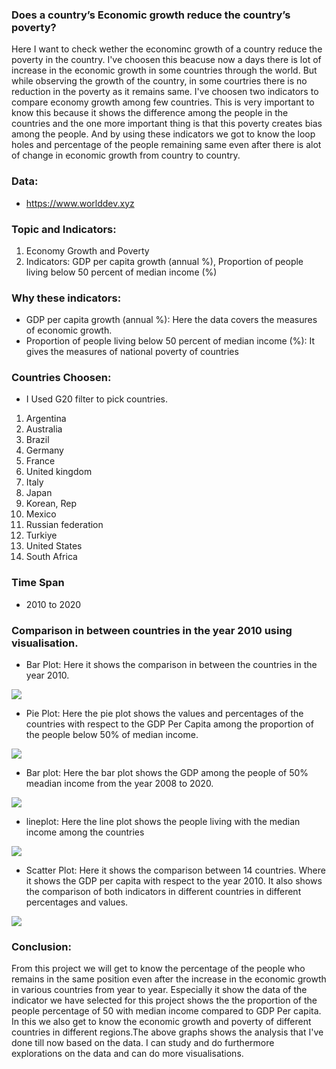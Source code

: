 ### Does a country’s Economic growth reduce the country’s poverty?
Here I want to check wether the econominc growth of a country reduce the poverty in the country. I've choosen this beacuse now a days there is lot of increase in the economic growth in some countries through the world. But while observing the growth of the country, in some courtries there is no reduction in the poverty as it remains same. I've choosen two indicators to compare economy growth among few countries. This is very important to know this because it shows the difference among the people in the countries and the one more important thing is that this poverty creates bias among the people. And by using these indicators we got to know the loop holes and percentage of the people remaining same even after there is alot of change in economic growth from country to country.
### Data: 
- https://www.worlddev.xyz
### Topic and Indicators:
1. Economy Growth and Poverty
2. Indicators: GDP per capita growth (annual %), Proportion of people living below 50 percent of median income (%)
### Why these indicators:
- GDP per capita growth (annual %): Here the data covers the measures of economic growth. 
- Proportion of people living below 50 percent of median income (%): It gives the measures of national poverty of countries
### Countries Choosen:
- I Used G20 filter to pick countries.
1. Argentina
2. Australia
3. Brazil
4. Germany
5. France
6. United kingdom
7. Italy
8. Japan
9. Korean, Rep
10. Mexico
11. Russian federation
12. Turkiye
13. United States
14. South Africa
### Time Span
- 2010 to 2020
### Comparison in between countries in the year 2010 using visualisation.
- Bar Plot: Here it shows the comparison in between the countries in the year 2010.
<img src = "https://github.com/YHarshitha1997/DATA-690-STATS-FALL-2022/blob/main/data690_world_dev/charts/gdp(2010).png">

- Pie Plot: Here the pie plot shows the values and percentages of the countries with respect to the GDP Per Capita among the proportion of the people below 50% of median income.
<img src = "https://github.com/YHarshitha1997/DATA-690-STATS-FALL-2022/blob/main/data690_world_dev/charts/Pie%20plot%20with%20respect%20to%20GDP%20in%20the%20year%202010.png">

- Bar plot: Here the bar plot shows the GDP among the people of 50% meadian income from the year 2008 to 2020.
<img src = "https://github.com/YHarshitha1997/DATA-690-STATS-FALL-2022/blob/main/data690_world_dev/charts/gdp%20from%20the%20year(2008-2020)png.png">

- lineplot: Here the line plot shows the people living with the median income among the countries
<img src = "https://github.com/YHarshitha1997/DATA-690-STATS-FALL-2022/blob/main/data690_world_dev/charts/lineplot(2008-2020).png">

- Scatter Plot: Here it shows the comparison between 14 countries. Where it shows the GDP per capita with respect to the year 2010. It also shows the comparison of both indicators in different countries in different percentages and values.
<img src = "https://github.com/YHarshitha1997/DATA-690-STATS-FALL-2022/blob/main/data690_world_dev/charts/gdp%20percapita%20scattrerplot(2010).png">

### Conclusion:
From this project we will get to know the percentage of the people who remains in the same position even after the increase in the economic growth in various countries from year to year. Especially it show the data of the indicator we have selected for this project shows the the proportion of the people percentage of 50 with median income compared to GDP Per capita. In this we also get to know the economic growth and poverty of different countries in different regions.The above graphs shows the analysis that I've done till now based on the data. I can study and do furthermore explorations on the data and can do more visualisations.  
